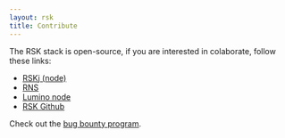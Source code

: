 ```yaml
---
layout: rsk
title: Contribute
---
```


The RSK stack is open-source, if you are interested in colaborate, follow these links:

- [RSKj (node)](/rsk/node/contribute)
- [RNS](https://github.com/rnsdomains/rnsips)
- [Lumino node](/rif/lumino/node/contribute)
- [RSK Github](https://github.com/rsksmart)

Check out the [bug bounty program](/contribute/bug-bounty-program).
